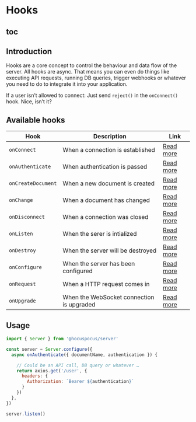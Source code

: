 # Hooks

## toc

## Introduction
Hooks are a core concept to control the behaviour and data flow of the server. All hooks are async. That means you can even do things like executing API requests, running DB queries, trigger webhooks or whatever you need to do to integrate it into your application.

If a user isn’t allowed to connect: Just send `reject()` in the `onConnect()` hook. Nice, isn’t it?

## Available hooks

| Hook               | Description                               | Link                                 |
| ------------------ | ----------------------------------------- | ------------------------------------ |
| `onConnect`        | When a connection is established          | [Read more](/api/on-connect)         |
| `onAuthenticate`   | When authentication is passed             | [Read more](/api/on-authenticate)    |
| `onCreateDocument` | When a new document is created            | [Read more](/api/on-create-document) |
| `onChange`         | When a document has changed               | [Read more](/api/on-change)          |
| `onDisconnect`     | When a connection was closed              | [Read more](/api/on-disconnect)      |
| `onListen`         | When the serer is intialized              | [Read more](/api/on-listen)          |
| `onDestroy`        | When the server will be destroyed         | [Read more](/api/on-destroy)         |
| `onConfigure`      | When the server has been configured       | [Read more](/api/on-configure)       |
| `onRequest`        | When a HTTP request comes in              | [Read more](/api/on-request)         |
| `onUpgrade`        | When the WebSocket connection is upgraded | [Read more](/api/on-upgrade)         |

## Usage

```js
import { Server } from '@hocuspocus/server'

const server = Server.configure({
  async onAuthenticate({ documentName, authentication }) {

    // Could be an API call, DB query or whatever …
    return axios.get('/user', {
      headers: {
        Authorization: `Bearer ${authentication}`
      }
    })
  },
})

server.listen()
```
